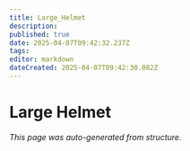 ```yaml
---
title: Large_Helmet
description: 
published: true
date: 2025-04-07T09:42:32.237Z
tags: 
editor: markdown
dateCreated: 2025-04-07T09:42:30.082Z
---
```


# Large Helmet

*This page was auto-generated from structure.*